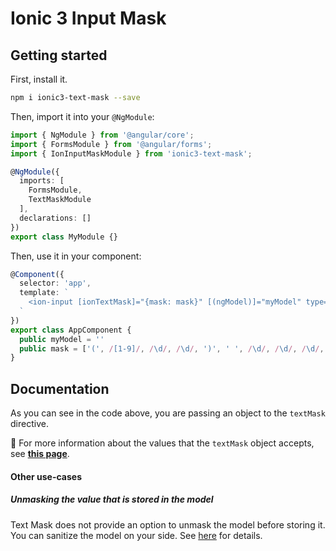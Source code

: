 # Ionic 3 Input Mask

## Getting started

First, install it.

```bash
npm i ionic3-text-mask --save
```

Then, import it into your `@NgModule`:

```typescript
import { NgModule } from '@angular/core';
import { FormsModule } from '@angular/forms';
import { IonInputMaskModule } from 'ionic3-text-mask';

@NgModule({
  imports: [
    FormsModule,
    TextMaskModule
  ],
  declarations: []
})
export class MyModule {}
```

Then, use it in your component:
```typescript
@Component({
  selector: 'app',
  template: `
    <ion-input [ionTextMask]="{mask: mask}" [(ngModel)]="myModel" type="text"/>
  `
})
export class AppComponent {
  public myModel = ''
  public mask = ['(', /[1-9]/, /\d/, /\d/, ')', ' ', /\d/, /\d/, /\d/, '-', /\d/, /\d/, /\d/, /\d/]
}
```

## Documentation

As you can see in the code above, you are passing an object to the `textMask` directive.

&#x1F4CD; For more information about the values that the `textMask` object accepts, see 
**[this page](https://github.com/text-mask/text-mask/blob/master/componentDocumentation.md#readme)**.

#### Other use-cases

##### Unmasking the value that is stored in the model

Text Mask does not provide an option to unmask the model before storing it. You can sanitize the model on your
side. See [here](https://github.com/text-mask/text-mask/issues/109) for details.


